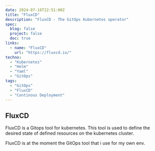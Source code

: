 ```yaml
---
date: 2024-07-16T22:51:00Z
title: "FluxCD"
description: "FluxCD - The GitOps Kubernetes operator"
spec:
  blog: false
  project: false
  doc: true
links:
  - name: "FluxCD"
    url: "https://fluxcd.io/"
techno:
  - "Kubernetes"
  - "Helm"
  - "Yaml"
  - "GitOps"
tags:
  - "GitOps"
  - "FluxCD"
  - "Continous Deployment"
---
```


## FluxCD

FluxCD is a Gitops tool for kubernetes. This tool is used to define the desired state of defined resources on the kubernetes cluster.

FluxCD is at the moment the GitOps tool that i use for my own env.
